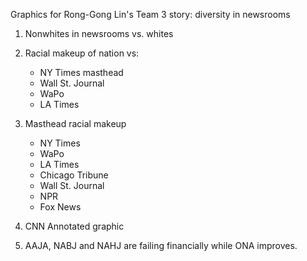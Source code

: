 Graphics for Rong-Gong Lin's Team 3 story: diversity in newsrooms

1. Nonwhites in newsrooms vs. whites

2. Racial makeup of nation vs:
    - NY Times masthead
    - Wall St. Journal
    - WaPo 
    - LA Times

3. Masthead racial makeup
    - NY Times
    - WaPo
    - LA Times 
    - Chicago Tribune
    - Wall St. Journal
    - NPR
    - Fox News
   
4. CNN Annotated graphic

5. AAJA, NABJ and NAHJ are failing financially while ONA improves.
